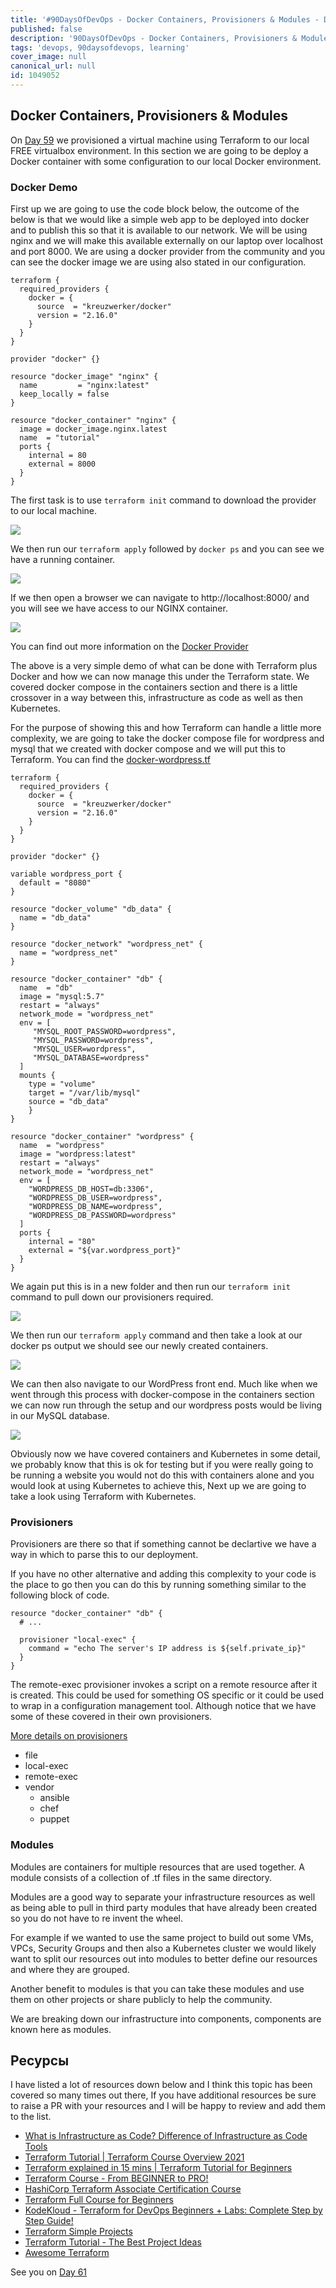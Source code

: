 ```yaml
---
title: '#90DaysOfDevOps - Docker Containers, Provisioners & Modules - Day 60'
published: false
description: '90DaysOfDevOps - Docker Containers, Provisioners & Modules'
tags: 'devops, 90daysofdevops, learning'
cover_image: null
canonical_url: null
id: 1049052
---
```

## Docker Containers, Provisioners & Modules 

On [Day 59](../day59) we provisioned a virtual machine using Terraform to our local FREE virtualbox environment. In this section we are going to be deploy a Docker container with some configuration to our local Docker environment. 

### Docker Demo

First up we are going to use the code block below, the outcome of the below is that we would like a simple web app to be deployed into docker and to publish this so that it is available to our network. We will be using nginx and we will make this available externally on our laptop over localhost and port 8000. We are using a docker provider from the community and you can see the docker image we are using also stated in our configuration. 

```
terraform {
  required_providers {
    docker = {
      source  = "kreuzwerker/docker"
      version = "2.16.0"
    }
  }
}

provider "docker" {}

resource "docker_image" "nginx" {
  name         = "nginx:latest"
  keep_locally = false
}

resource "docker_container" "nginx" {
  image = docker_image.nginx.latest
  name  = "tutorial"
  ports {
    internal = 80
    external = 8000
  }
}
```

The first task is to use `terraform init` command to download the provider to our local machine. 

![](../images/Day60_IAC1.png?v1)

We then run our `terraform apply` followed by `docker ps` and you can see we have a running container. 

![](../images/Day60_IAC2.png?v1)

If we then open a browser we can navigate to http://localhost:8000/ and you will see we have access to our NGINX container. 

![](../images/Day60_IAC3.png?v1)

You can find out more information on the [Docker Provider](https://registry.terraform.io/providers/kreuzwerker/docker/latest/docs/resources/container) 

The above is a very simple demo of what can be done with Terraform plus Docker and how we can now manage this under the Terraform state. We covered docker compose in the containers section and there is a little crossover in a way between this, infrastructure as code as well as then Kubernetes. 

For the purpose of showing this and how Terraform can handle a little more complexity, we are going to take the docker compose file for wordpress and mysql that we created with docker compose and we will put this to Terraform. You can find the [docker-wordpress.tf](/Days/IaC/Docker-Wordpress/docker-wordpress.tf)

```
terraform {
  required_providers {
    docker = {
      source  = "kreuzwerker/docker"
      version = "2.16.0"
    }
  }
}

provider "docker" {}

variable wordpress_port {
  default = "8080"
}

resource "docker_volume" "db_data" {
  name = "db_data"
}

resource "docker_network" "wordpress_net" {
  name = "wordpress_net"
}

resource "docker_container" "db" {
  name  = "db"
  image = "mysql:5.7"
  restart = "always"
  network_mode = "wordpress_net"
  env = [
     "MYSQL_ROOT_PASSWORD=wordpress",
     "MYSQL_PASSWORD=wordpress",
     "MYSQL_USER=wordpress",
     "MYSQL_DATABASE=wordpress"
  ]
  mounts {
    type = "volume"
    target = "/var/lib/mysql"
    source = "db_data"
    }
}

resource "docker_container" "wordpress" {
  name  = "wordpress"
  image = "wordpress:latest"
  restart = "always"
  network_mode = "wordpress_net"
  env = [
    "WORDPRESS_DB_HOST=db:3306",
    "WORDPRESS_DB_USER=wordpress",
    "WORDPRESS_DB_NAME=wordpress",
    "WORDPRESS_DB_PASSWORD=wordpress"
  ]
  ports {
    internal = "80"
    external = "${var.wordpress_port}"
  }
}
```

We again put this is in a new folder and then run our `terraform init` command to pull down our provisioners required. 

![](../images/Day60_IAC4.png?v1)

We then run our `terraform apply` command and then take a look at our docker ps output we should see our newly created containers. 

![](../images/Day60_IAC5.png?v1)

We can then also navigate to our WordPress front end. Much like when we went through this process with docker-compose in the containers section we can now run through the setup and our wordpress posts would be living in our MySQL database. 

![](../images/Day60_IAC6.png?v1)

Obviously now we have covered containers and Kubernetes in some detail, we probably know that this is ok for testing but if you were really going to be running a website you would not do this with containers alone and you would look at using Kubernetes to achieve this, Next up we are going to take a look using Terraform with Kubernetes. 


### Provisioners 

Provisioners are there so that if something cannot be declartive we have a way in which to parse this to our deployment. 

If you have no other alternative and adding this complexity to your code is the place to go then you can do this by running something similar to the following block of code. 

```
resource "docker_container" "db" {
  # ...

  provisioner "local-exec" {
    command = "echo The server's IP address is ${self.private_ip}"
  }
}

```

The remote-exec provisioner invokes a script on a remote resource after it is created. This could be used for something OS specific or it could be used to wrap in a configuration management tool. Although notice that we have some of these covered in their own provisioners. 

[More details on provisioners](https://www.terraform.io/language/resources/provisioners/syntax)

- file
- local-exec 
- remote-exec 
- vendor 
    - ansible
    - chef
    - puppet 

### Modules 

Modules are containers for multiple resources that are used together. A module consists of a collection of .tf files in the same directory. 

Modules are a good way to separate your infrastructure resources as well as being able to pull in third party modules that have already been created so you do not have to re invent the wheel. 

For example if we wanted to use the same project to build out some VMs, VPCs, Security Groups and then also a Kubernetes cluster we would likely want to split our resources out into modules to better define our resources and where they are grouped. 

Another benefit to modules is that you can take these modules and use them on other projects or share publicly to help the community. 

We are breaking down our infrastructure into components, components are known here as modules.

## Ресурсы 
I have listed a lot of resources down below and I think this topic has been covered so many times out there, If you have additional resources be sure to raise a PR with your resources and I will be happy to review and add them to the list. 

- [What is Infrastructure as Code? Difference of Infrastructure as Code Tools ](https://www.youtube.com/watch?v=POPP2WTJ8es)
- [Terraform Tutorial | Terraform Course Overview 2021](https://www.youtube.com/watch?v=m3cKkYXl-8o)
- [Terraform explained in 15 mins | Terraform Tutorial for Beginners ](https://www.youtube.com/watch?v=l5k1ai_GBDE)
- [Terraform Course - From BEGINNER to PRO!](https://www.youtube.com/watch?v=7xngnjfIlK4&list=WL&index=141&t=16s)
- [HashiCorp Terraform Associate Certification Course](https://www.youtube.com/watch?v=V4waklkBC38&list=WL&index=55&t=111s)
- [Terraform Full Course for Beginners](https://www.youtube.com/watch?v=EJ3N-hhiWv0&list=WL&index=39&t=27s)
- [KodeKloud -  Terraform for DevOps Beginners + Labs: Complete Step by Step Guide!](https://www.youtube.com/watch?v=YcJ9IeukJL8&list=WL&index=16&t=11s)
- [Terraform Simple Projects](https://terraform.joshuajebaraj.com/)
- [Terraform Tutorial - The Best Project Ideas](https://www.youtube.com/watch?v=oA-pPa0vfks)
- [Awesome Terraform](https://github.com/shuaibiyy/awesome-terraform)

See you on [Day 61](../day61)
